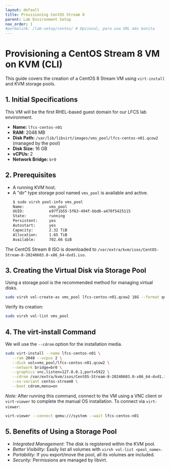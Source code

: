 ```yaml
---
layout: default
title: Provisioning CentOS Stream 8
parent: Lab Environment Setup
nav_order: 1
#permalink: /lab-setup/centos/ # Opcional, para una URL más bonita
---
```


# Provisioning a CentOS Stream 8 VM on KVM (CLI)

This guide covers the creation of a CentOS 8 Stream VM using `virt-install` and KVM storage pools.

## 1. Initial Specifications

This VM will be the first RHEL-based guest domain for our LFCS lab environment.

- **Name:** `lfcs-centos-n01`
- **RAM:** 2048 MB
- **Disk Path:** `/var/lib/libvirt/images/vms_pool/lfcs-centos-n01.qcow2` (managed by the pool)
- **Disk Size:** 16 GB
- **vCPUs:** 2
- **Network Bridge:** `br0`

## 2. Prerequisites

- A running KVM host.
- A "dir" type storage pool named `vms_pool` is available and active.
  ```bash
  $ sudo virsh pool-info vms_pool
  Name:           vms_pool
  UUID:           e97f1b55-5f63-494f-bbd6-a470f5425115
  State:          running
  Persistent:     yes
  Autostart:      yes
  Capacity:       2.32 TiB
  Allocation:     1.65 TiB
  Available:      702.66 GiB
  ```

The CentOS Stream 8 ISO is downloaded to `/var/extra/kvm/isos/CentOS-Stream-8-20240603.0-x86_64-dvd1.iso`.

## 3. Creating the Virtual Disk via Storage Pool

Using a storage pool is the recommended method for managing virtual disks.
```bash
sudo virsh vol-create-as vms_pool lfcs-centos-n01.qcow2 16G --format qcow2
```

Verify its creation:
```bash
sudo virsh vol-list vms_pool
```

## 4. The virt-install Command

We will use the `--cdrom` option for the installation media.
```bash
sudo virt-install --name lfcs-centos-n01 \
   --ram 2048 --vcpus 2 \
   --disk vol=vms_pool/lfcs-centos-n01.qcow2 \
   --network bridge=br0 \
   --graphics vnc,listen=127.0.0.1,port=5922 \
   --cdrom /var/extra/kvm/isos/CentOS-Stream-8-20240603.0-x86_64-dvd1.iso \
   --os-variant centos-stream8 \
   --boot cdrom,menu=on
```

_Note:_ After running this command, connect to the VM using a VNC client or `virt-viewer` to complete the manual OS installation. To connect via `virt-viewer`:
```bash
virt-viewer --connect qemu:///system --wait lfcs-centos-n01
```

## 5. Benefits of Using a Storage Pool

- _Integrated Management:_ The disk is registered within the KVM pool.
- _Better Visibility:_ Easily list all volumes with `virsh vol-list <pool_name>`.
- _Portability:_ If you export/move the pool, all its volumes are included.
- _Security:_ Permissions are managed by libvirt.
